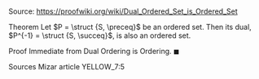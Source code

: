 # 

Source: https://proofwiki.org/wiki/Dual_Ordered_Set_is_Ordered_Set

Theorem
Let $P = \struct {S, \preceq}$ be an ordered set.
Then its dual, $P^{-1} = \struct {S, \succeq}$, is also an ordered set.


Proof
Immediate from Dual Ordering is Ordering.
$\blacksquare$


Sources
Mizar article YELLOW_7:5




